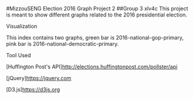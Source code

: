 #MizzouSENG Election 2016 Graph Project 2
##Group 3 xlv4c
This project is meant to show different graphs related to the 2016 presidential election.




Visualization


This index contains two graphs, green bar is 2016-national-gop-primary, pink bar is 2016-national-democratic-primary.




Tool Used


[Huffington Post's API]http://elections.huffingtonpost.com/pollster/api


[jQuery]https://jquery.com


[D3.js]https://d3js.org
